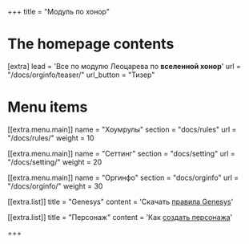 +++
title = "Модуль по хонор"


# The homepage contents
[extra]
lead = 'Все по модулю Леоцарева по <b>вселенной хонор</b>'
url = "/docs/orginfo/teaser/"
url_button = "Тизер"

# Menu items
[[extra.menu.main]]
name = "Хоумрулы"
section = "docs/rules"
url = "/docs/rules/"
weight = 10

[[extra.menu.main]]
name = "Сеттинг"
section = "docs/setting"
url = "/docs/setting/"
weight = 20

[[extra.menu.main]]
name = "Оргинфо"
section = "docs/orginfo"
url = "/docs/orginfo/"
weight = 30

[[extra.list]]
title = "Genesys"
content = 'Скачать <a href="/files/genesys-rus.pdf">правила Genesys</a>'

[[extra.list]]
title = "Персонаж"
content = 'Как <a href="/docs/rules/create-character/">создать персонажа</a>'

+++
